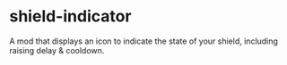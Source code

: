 # shield-indicator
A mod that displays an icon to indicate the state of your shield, including raising delay &amp; cooldown.
